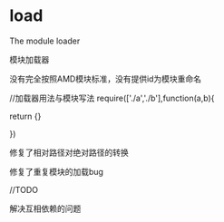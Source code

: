 load
====

The module loader

模块加载器

没有完全按照AMD模块标准，没有提供id为模块重命名


//加载器用法与模块写法
require(['./a','./b'],function(a,b){
  
  return {}
  
})

修复了相对路径对绝对路径的转换


修复了重复模块的加载bug

//TODO

解决互相依赖的问题

